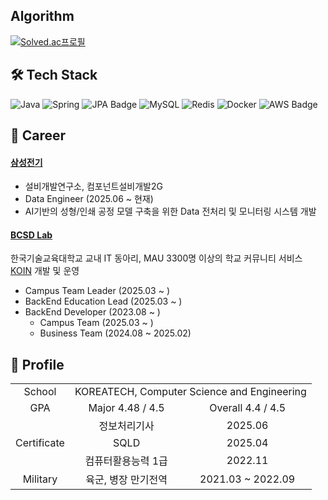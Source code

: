 ## Algorithm
[![Solved.ac프로필](http://mazassumnida.wtf/api/v2/generate_badge?boj=ya1179)](https://solved.ac/ya1179)

## 🛠 Tech Stack
![Java](https://img.shields.io/badge/Java-%23ED8B00.svg?style=for-the-badge&logo=openjdk&logoColor=white)
![Spring](https://img.shields.io/badge/spring-%236DB33F.svg?style=for-the-badge&logo=spring&logoColor=white)
![JPA Badge](https://img.shields.io/badge/JPA-007ACC?style=for-the-badge&logo=java&logoColor=white)
![MySQL](https://img.shields.io/badge/MySQL-%234479A1.svg?style=for-the-badge&logo=mysql&logoColor=white)
![Redis](https://img.shields.io/badge/redis-%23DD0031.svg?style=for-the-badge&logo=redis&logoColor=white)
![Docker](https://img.shields.io/badge/Docker-%232496ED.svg?style=for-the-badge&logo=docker&logoColor=white)
![AWS Badge](https://img.shields.io/badge/AWS-232F3E?style=for-the-badge&logo=amazon-aws&logoColor=white)

## 💼 Career
#### [삼성전기](https://www.samsungsem.com/)
- 설비개발연구소, 컴포넌트설비개발2G
- Data Engineer (2025.06 ~ 현재)
- AI기반의 성형/인쇄 공정 모델 구축을 위한 Data 전처리 및 모니터링 시스템 개발

#### [BCSD Lab](https://bcsdlab.com/)
한국기술교육대학교 교내 IT 동아리, MAU 3300명 이상의 학교 커뮤니티 서비스 [KOIN](https://koreatech.in/) 개발 및 운영
- Campus Team Leader (2025.03 ~ )
- BackEnd Education Lead (2025.03 ~ )
- BackEnd Developer (2023.08 ~ )
  - Campus Team (2025.03 ~ )
  - Business Team (2024.08 ~ 2025.02)

## 🪪 Profile
<table>
  <tr>
    <td align="center">School</td>
    <td align="center" colspan="2">KOREATECH, Computer Science and Engineering</td>
  </tr>
  <tr>
    <td align="center">GPA</td>
    <td align="center">Major 4.48 / 4.5</td>
    <td align="center">Overall 4.4 / 4.5</td>
  </tr>
  <tr>
    <td align="center" rowspan="3">Certificate</td>
    <td align="center">정보처리기사</td>
    <td align="center">2025.06</td>
  </tr>
  <tr>
    <td align="center">SQLD</td>
    <td align="center">2025.04</td>
  </tr>
  <tr>
    <td align="center">컴퓨터활용능력 1급</td>
    <td align="center">2022.11</td>
  </tr>
  <tr>
    <td align="center">Military</td>
    <td align="center">육군, 병장 만기전역</td>
    <td align="center">2021.03 ~ 2022.09</td>
  </tr>
</table>
